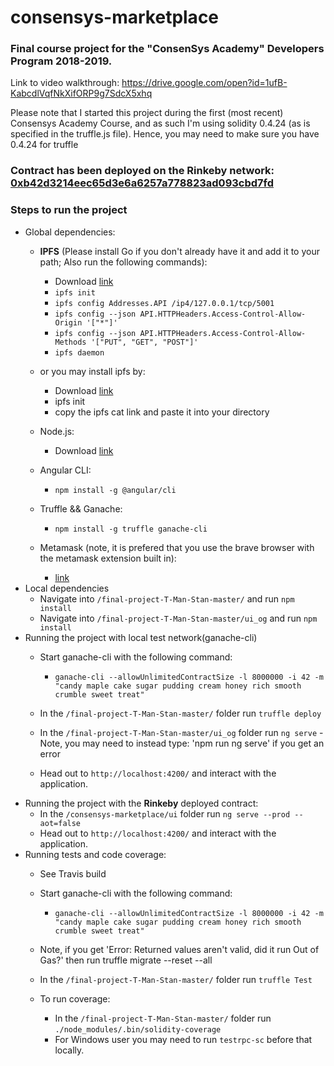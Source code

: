 # consensys-marketplace

### Final course project for the "ConsenSys Academy" Developers Program 2018-2019.

Link to video walkthrough: https://drive.google.com/open?id=1ufB-KabcdlVqfNkXifORP9g7SdcX5xhq


Please note that I started this project during the first (most recent) Consensys Academy Course, and as such I'm using solidity 0.4.24 (as is specified in the truffle.js file). Hence, you may need to make sure you have 0.4.24 for truffle

### Contract has been deployed on the Rinkeby network: [0xb42d3214eec65d3e6a6257a778823ad093cbd7fd](https://rinkeby.etherscan.io/address/0xb42d3214eec65d3e6a6257a778823ad093cbd7fd#code)

### Steps to run the project 
  - Global dependencies: 
    - **IPFS** (Please install Go if you don't already have it and add it to your path; Also run the following commands):
      - Download [link](https://dist.ipfs.io/#go-ipfs)
      - `ipfs init`
      - `ipfs config Addresses.API /ip4/127.0.0.1/tcp/5001`
      - `ipfs config --json API.HTTPHeaders.Access-Control-Allow-Origin '["*"]'`
      - `ipfs config --json API.HTTPHeaders.Access-Control-Allow-Methods '["PUT", "GET", "POST"]'`
      - `ipfs daemon`
      
    - or you may install ipfs by:
      - Download [link](https://dist.ipfs.io/#go-ipfs)
      - ipfs init
      - copy the ipfs cat link and paste it into your directory
    
    
    - Node.js:
      - Download [link](https://nodejs.org/en/download/)
    - Angular CLI:
      - `npm install -g @angular/cli`
    - Truffle && Ganache:
      - `npm install -g truffle ganache-cli`
    - Metamask (note, it is prefered that you use the brave browser with the metamask extension built in):
      - [link](https://metamask.io/)
  - Local dependencies
    - Navigate into `/final-project-T-Man-Stan-master/` and run `npm install`
    - Navigate into `/final-project-T-Man-Stan-master/ui_og` and run `npm install`
  - Running the project with local test network(ganache-cli)
    - Start ganache-cli with the following command:
      - `ganache-cli --allowUnlimitedContractSize -l 8000000 -i 42 -m "candy maple cake sugar pudding cream honey rich smooth crumble sweet treat"`

    - In the `/final-project-T-Man-Stan-master/` folder run `truffle deploy`
    - In the `/final-project-T-Man-Stan-master/ui_og` folder run `ng serve`
      -Note, you may need to instead type: 'npm run ng serve' if you get an error
      
    - Head out to `http://localhost:4200/` and interact with the application.
  - Running the project with the **Rinkeby** deployed contract:
    - In the `/consensys-marketplace/ui` folder run `ng serve --prod --aot=false`
    - Head out to `http://localhost:4200/` and interact with the application.
  - Running tests and code coverage:
    - See Travis build
    - Start ganache-cli with the following command:
      - `ganache-cli --allowUnlimitedContractSize -l 8000000 -i 42 -m "candy maple cake sugar pudding cream honey rich smooth crumble sweet treat"`
      
    - Note, if you get 'Error: Returned values aren't valid, did it run Out of Gas?' then run truffle migrate --reset --all
      
    - In the `/final-project-T-Man-Stan-master/` folder run `truffle Test`
    - To run coverage:
      - In the `/final-project-T-Man-Stan-master/` folder run `./node_modules/.bin/solidity-coverage`
      - For Windows user you may need to run `testrpc-sc` before that locally.
